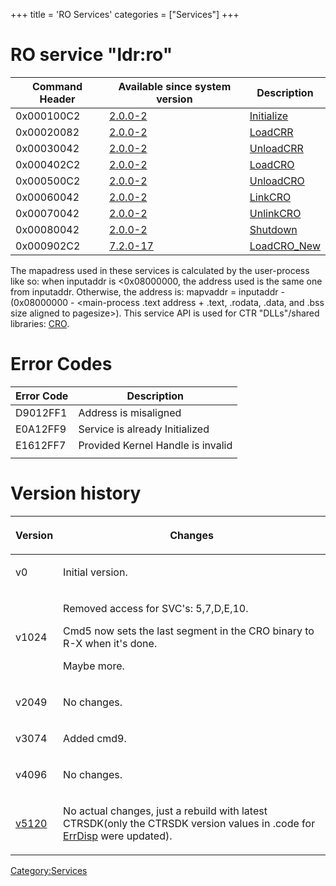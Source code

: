 +++
title = 'RO Services'
categories = ["Services"]
+++

# RO service "ldr:ro"

| Command Header | Available since system version  | Description                             |
|----------------|---------------------------------|-----------------------------------------|
| 0x000100C2     | [2.0.0-2](2.0.0-2 "wikilink")   | [Initialize](RO:Initialize "wikilink")  |
| 0x00020082     | [2.0.0-2](2.0.0-2 "wikilink")   | [LoadCRR](RO:LoadCRR "wikilink")        |
| 0x00030042     | [2.0.0-2](2.0.0-2 "wikilink")   | [UnloadCRR](RO:UnloadCRR "wikilink")    |
| 0x000402C2     | [2.0.0-2](2.0.0-2 "wikilink")   | [LoadCRO](RO:LoadExeCRO "wikilink")     |
| 0x000500C2     | [2.0.0-2](2.0.0-2 "wikilink")   | [UnloadCRO](RO:UnloadCRO "wikilink")    |
| 0x00060042     | [2.0.0-2](2.0.0-2 "wikilink")   | [LinkCRO](RO:LinkCRO "wikilink")        |
| 0x00070042     | [2.0.0-2](2.0.0-2 "wikilink")   | [UnlinkCRO](RO:UnlinkCRO "wikilink")    |
| 0x00080042     | [2.0.0-2](2.0.0-2 "wikilink")   | [Shutdown](RO:Shutdown "wikilink")      |
| 0x000902C2     | [7.2.0-17](7.2.0-17 "wikilink") | [LoadCRO_New](RO:LoadExeCRO "wikilink") |

The mapadress used in these services is calculated by the user-process
like so: when inputaddr is \<0x08000000, the address used is the same
one from inputaddr. Otherwise, the address is: mapvaddr = inputaddr -
(0x08000000 - \<main-process .text address + .text, .rodata, .data, and
.bss size aligned to pagesize\>). This service API is used for CTR
"DLLs"/shared libraries: [CRO](CRO0 "wikilink").

# Error Codes

| Error Code | Description                       |
|------------|-----------------------------------|
| D9012FF1   | Address is misaligned             |
| E0A12FF9   | Service is already Initialized    |
| E1612FF7   | Provided Kernel Handle is invalid |
|            |                                   |

# Version history

<table>
<thead>
<tr class="header">
<th><p>Version</p></th>
<th><p>Changes</p></th>
</tr>
</thead>
<tbody>
<tr class="odd">
<td><p>v0</p></td>
<td><p>Initial version.</p></td>
</tr>
<tr class="even">
<td><p>v1024</p></td>
<td><p>Removed access for SVC's: 5,7,D,E,10.</p>
<p>Cmd5 now sets the last segment in the CRO binary to R-X when it's
done.</p>
<p>Maybe more.</p></td>
</tr>
<tr class="odd">
<td><p>v2049</p></td>
<td><p>No changes.</p></td>
</tr>
<tr class="even">
<td><p>v3074</p></td>
<td><p>Added cmd9.</p></td>
</tr>
<tr class="odd">
<td><p>v4096</p></td>
<td><p>No changes.</p></td>
</tr>
<tr class="even">
<td><p><a href="../9.0.0-20" title="wikilink">v5120</a></p></td>
<td><p>No actual changes, just a rebuild with latest CTRSDK(only the
CTRSDK version values in .code for <a href="../ErrDisp"
title="wikilink">ErrDisp</a> were updated).</p></td>
</tr>
</tbody>
</table>

[Category:Services](Category:Services "wikilink")